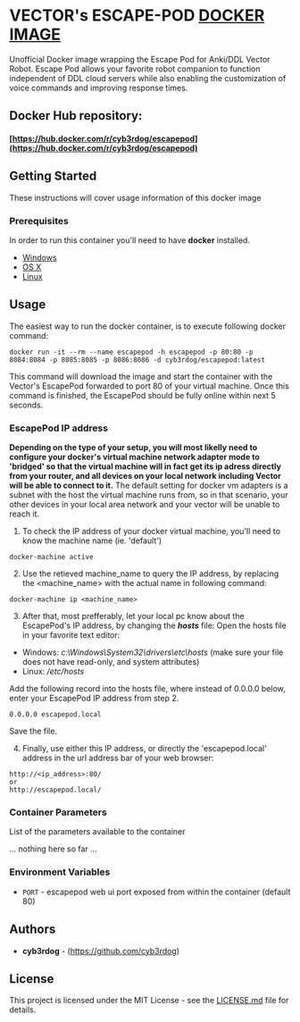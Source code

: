 # VECTOR's ESCAPE-POD [DOCKER IMAGE](https://hub.docker.com/r/cyb3rdog/escapepod)

Unofficial Docker image wrapping the Escape Pod for Anki/DDL Vector Robot.
Escape Pod allows your favorite robot companion to function independent of DDL cloud servers while also enabling the customization of voice commands and improving response times.

## Docker Hub repository:
#### **[https://hub.docker.com/r/cyb3rdog/escapepod](https://hub.docker.com/r/cyb3rdog/escapepod)**

## Getting Started

These instructions will cover usage information of this docker image

### Prerequisites

In order to run this container you'll need to have **docker** installed.

* [Windows](https://docs.docker.com/windows/started)
* [OS X](https://docs.docker.com/mac/started/)
* [Linux](https://docs.docker.com/linux/started/)

## Usage

The easiest way to run the docker container, is to execute following docker command:

```shell
docker run -it --rm --name escapepod -h escapepod -p 80:80 -p 8084:8084 -p 8085:8085 -p 8086:8086 -d cyb3rdog/escapepod:latest
```

This command will download the image and start the container with the Vector's EscapePod forwarded to port 80 of your virtual machine.
Once this command is finished, the EscapePod should be fully online within next 5 seconds.


### EscapePod IP address 

**Depending on the type of your setup, you will most likelly need to configure your docker's virtual machine network adapter mode to 'bridged' so that the virtual machine will in fact get its ip adress directly from your router, and all devices on your local network including Vector will be able to connect to it.**
The default setting for docker vm adapters is a subnet with the host the virtual machine runs from, so in that scenario, your other devices in your local area network and your vector will be unable to reach it.

1) To check the IP address of your docker virtual machine, you'll need to know the machine name (ie. 'default')

```shell
docker-machine active
```

2) Use the retieved machine_name to query the IP address, by replacing the \<machine_name\> with the actual name in following command:

```shell
docker-machine ip <machine_name>
```

3) After that, most prefferably, let your local pc know about the EscapePod's IP address, by changing the ***hosts*** file:
Open the hosts file in your favorite text editor:
* Windows: *c:\Windows\System32\drivers\etc\hosts* (make sure your file does not have read-only, and system attributes)
* Linux: */etc/hosts*

Add the following record into the hosts file, where instead of 0.0.0.0 below, enter your EscapePod IP address from step 2.

```shell
0.0.0.0 escapepod.local
```

Save the file.

4) Finally, use either this IP address, or directly the 'escapepod.local' address in the url address bar of your web browser:

```shell
http://<ip_address>:80/
or
http://escapepod.local/
```

### Container Parameters

List of the parameters available to the container

... nothing here so far ...


### Environment Variables

* `PORT` - escapepod web ui port exposed from within the container (default 80)

## Authors

* **cyb3rdog** - (https://github.com/cyb3rdog)

## License

This project is licensed under the MIT License - see the [LICENSE.md](LICENSE.md) file for details.


